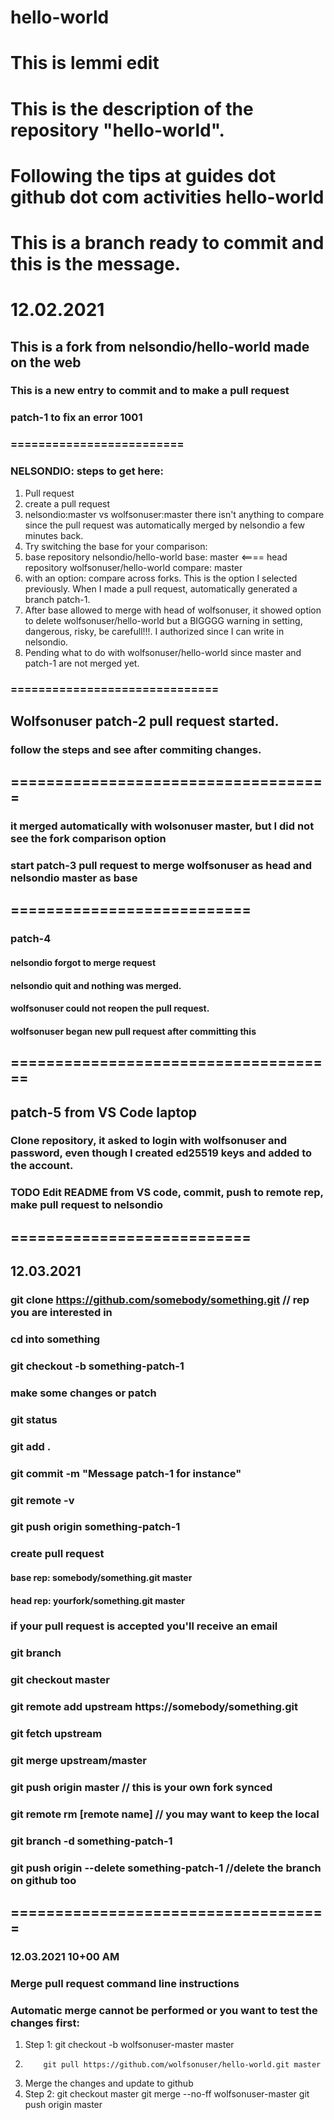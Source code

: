 # hello-world
This is lemmi edit
=============
This is the description of the repository "hello-world".
=====================
Following the tips at guides dot github dot com activities hello-world
===========================
This is a branch ready to commit and this is the message.
==================================

# 12.02.2021
## This is a fork from nelsondio/hello-world made on the web
### This is a new entry to commit and to make a pull request
### patch-1 to fix an error 1001
### =========================
### NELSONDIO: steps to get here:
1) Pull request
2) create a pull request
3) nelsondio:master vs wolfsonuser:master there isn't anything to compare since the pull request was automatically merged by nelsondio a few minutes back.
4) Try switching the base for your comparison: 
5) base repository nelsondio/hello-world base: master <==== head repository wolfsonuser/hello-world compare: master
6) with an option: compare across forks. This is the option I selected previously. When I made a pull request, automatically generated a branch patch-1.
7) After base allowed to merge with head of wolfsonuser, it showed option to delete wolfsonuser/hello-world but a BIGGGG warning in setting, dangerous, risky, be carefull!!!. I authorized since I can write in nelsondio. 
8) Pending what to do with wolfsonuser/hello-world since master and patch-1 are not merged yet.
### ==============================
## Wolfsonuser patch-2 pull request started.
### follow the steps and see after commiting changes.
## ====================================
### it merged automatically with wolsonuser master, but I did not see the fork comparison option
### start patch-3 pull request to merge wolfsonuser as head and nelsondio master as base
## ===========================
### patch-4
#### nelsondio forgot to merge request
#### nelsondio quit  and  nothing was merged. 
#### wolfsonuser could not reopen the pull request.
#### wolfsonuser began new pull request after committing this
## =====================================
## patch-5 from VS Code laptop
### Clone repository, it asked to login with wolfsonuser and password, even though I created ed25519 keys and added to the account.
### TODO Edit README from VS code, commit, push to remote rep, make pull request to nelsondio
## ===========================

## 12.03.2021
### git clone https://github.com/somebody/something.git // rep you are interested in
### cd into something
### git checkout -b something-patch-1
### make some changes or patch
### git status
### git add . 
### git commit -m "Message patch-1 for instance"
### git remote -v
### git push origin something-patch-1
### create pull request
#### base rep: somebody/something.git master
#### head rep: yourfork/something.git master
### if your pull request is accepted you'll receive an email
### git branch
### git checkout master
### git remote add upstream https://somebody/something.git
### git fetch upstream
### git merge upstream/master
### git push origin master // this is your own fork synced
### git remote rm [remote name] // you may want to keep the local
### git branch -d something-patch-1
### git push origin --delete something-patch-1 //delete the branch on github too

## ====================================
### 12.03.2021 10+00 AM
### Merge pull request command line instructions
### Automatic merge cannot be performed or you want to test the changes first:
1) Step 1: git checkout -b wolfsonuser-master master
2)         git pull https://github.com/wolfsonuser/hello-world.git master
3) Merge the changes and update to github
3) Step 2: git checkout master 
           git merge --no-ff wolfsonuser-master
           git push origin master

